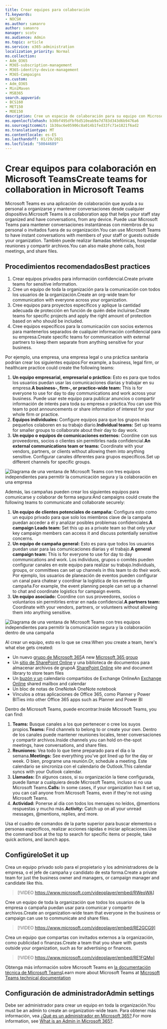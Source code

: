 ```yaml
---
title: Crear equipos para colaboración
f1.keywords:
- NOCSH
ms.author: samanro
author: samanro
manager: scotv
ms.audience: Admin
ms.topic: article
ms.service: o365-administration
localization_priority: Normal
ms.collection:
- Adm_O365
- M365-subscription-management
- M365-identity-device-management
- M365-Campaigns
ms.custom:
- Adm_O365
- MiniMaven
- MSB365
search.appverid:
- BCS160
- MET150
- MOE150
description: Cree un espacio de colaboración para su equipo con Microsoft Teams.
ms.openlocfilehash: b30bf495dfbf6d510eab9a7d783d343d6b9476a6
ms.sourcegitcommit: 1b30ac6e05906c8a014b1fed33fc71e1821f6ad2
ms.translationtype: MT
ms.contentlocale: es-ES
ms.lasthandoff: 01/29/2021
ms.locfileid: "50044689"
---
```

# <a name="create-teams-for-collaboration-in-microsoft-teams"></a><span data-ttu-id="aaed6-103">Crear equipos para colaboración en Microsoft Teams</span><span class="sxs-lookup"><span data-stu-id="aaed6-103">Create teams for collaboration in Microsoft Teams</span></span>

<span data-ttu-id="aaed6-104">Microsoft Teams es una aplicación de colaboración que ayuda a su personal a organizarse y mantener conversaciones desde cualquier dispositivo.</span><span class="sxs-lookup"><span data-stu-id="aaed6-104">Microsoft Teams is a collaboration app that helps your staff stay organized and have conversations, from any device.</span></span> <span data-ttu-id="aaed6-105">Puede usar Microsoft Teams para mantener conversaciones instantáneas con miembros de su personal o invitados fuera de su organización.</span><span class="sxs-lookup"><span data-stu-id="aaed6-105">You can use Microsoft Teams to have instant conversations with members of your staff or guests outside your organization.</span></span> <span data-ttu-id="aaed6-106">También puede realizar llamadas telefónicas, hospedar reuniones y compartir archivos.</span><span class="sxs-lookup"><span data-stu-id="aaed6-106">You can also make phone calls, host meetings, and share files.</span></span>

## <a name="best-practices"></a><span data-ttu-id="aaed6-107">Procedimientos recomendados</span><span class="sxs-lookup"><span data-stu-id="aaed6-107">Best practices</span></span>

1. <span data-ttu-id="aaed6-108">Crear equipos privados para información confidencial.</span><span class="sxs-lookup"><span data-stu-id="aaed6-108">Create private teams for sensitive information.</span></span>
1. <span data-ttu-id="aaed6-109">Cree un equipo de toda la organización para la comunicación con todos los usuarios de la organización.</span><span class="sxs-lookup"><span data-stu-id="aaed6-109">Create an org-wide team for communication with everyone across your organization.</span></span>
1. <span data-ttu-id="aaed6-110">Cree equipos para proyectos específicos y aplique la cantidad adecuada de protección en función de quién debe incluirse.</span><span class="sxs-lookup"><span data-stu-id="aaed6-110">Create teams for specific projects and apply the right amount of protection based on who should be included.</span></span>
1. <span data-ttu-id="aaed6-111">Cree equipos específicos para la comunicación con socios externos para mantenerlos separados de cualquier información confidencial para su empresa.</span><span class="sxs-lookup"><span data-stu-id="aaed6-111">Create specific teams for communication with external partners to keep them separate from anything sensitive for your business.</span></span>

<span data-ttu-id="aaed6-112">Por ejemplo, una empresa, una empresa legal o una práctica sanitaria podrían crear los siguientes equipos:</span><span class="sxs-lookup"><span data-stu-id="aaed6-112">For example, a business, legal firm, or healthcare practice could create the following teams:</span></span>

1. <span data-ttu-id="aaed6-113">**Un equipo empresarial, empresarial o práctico:** Esto es para que todos los usuarios puedan usar las comunicaciones diarias y trabajar en su empresa.</span><span class="sxs-lookup"><span data-stu-id="aaed6-113">**A business-, firm-, or practice-wide team:** This is for everyone to use for day to day communications and work across your business.</span></span> <span data-ttu-id="aaed6-114">Puede usar este equipo para publicar anuncios o compartir información de interés para toda su empresa o práctica.</span><span class="sxs-lookup"><span data-stu-id="aaed6-114">You can use this team to post announcements or share information of interest for your whole firm or practice.</span></span>
1. <span data-ttu-id="aaed6-115">**Equipos individuales:** Configure equipos para que los grupos más pequeños colaboren en su trabajo diario.</span><span class="sxs-lookup"><span data-stu-id="aaed6-115">**Individual teams:** Set up teams for smaller groups to collaborate about their day to day work.</span></span>
1. <span data-ttu-id="aaed6-116">**Un equipo o equipos de comunicaciones externos:** Coordine con sus proveedores, socios o clientes sin permitirles nada confidencial.</span><span class="sxs-lookup"><span data-stu-id="aaed6-116">**An external communications team or teams:** Coordinate with your vendors, partners, or clients without allowing them into anything sensitive.</span></span> <span data-ttu-id="aaed6-117">Configurar canales diferentes para grupos específicos.</span><span class="sxs-lookup"><span data-stu-id="aaed6-117">Set up different channels for specific groups.</span></span>

![Diagrama de una ventana de Microsoft Teams con tres equipos independientes para permitir la comunicación segura y la colaboración en una empresa](../media/m365-democracy-teams-business-collab.png)

<span data-ttu-id="aaed6-119">Además, las campañas pueden crear los siguientes equipos para comunicarse y colaborar de forma segura:</span><span class="sxs-lookup"><span data-stu-id="aaed6-119">And campaigns could create the following teams to communicate and collaborate securely:</span></span>

1. <span data-ttu-id="aaed6-120">**Un equipo de clientes potenciales de campaña:** Configura esto como un equipo privado para que solo los miembros clave de la campaña puedan acceder a él y analizar posibles problemas confidenciales.</span><span class="sxs-lookup"><span data-stu-id="aaed6-120">**A campaign Leads team:** Set this up as a private team so that only your key campaign members can access it and discuss potentially sensitive concerns.</span></span>
2. <span data-ttu-id="aaed6-121">**Un equipo de campaña general:** Esto es para que todos los usuarios puedan usar para las comunicaciones diarias y el trabajo.</span><span class="sxs-lookup"><span data-stu-id="aaed6-121">**A general campaign team:** This is for everyone to use for day to day communications and work.</span></span> <span data-ttu-id="aaed6-122">Los individuos, grupos o comités pueden configurar canales en este equipo para realizar su trabajo.</span><span class="sxs-lookup"><span data-stu-id="aaed6-122">Individuals, groups, or committees can set up channels in this team to do their work.</span></span> <span data-ttu-id="aaed6-123">Por ejemplo, los usuarios de planeación de eventos pueden configurar un canal para chatear y coordinar la logística de los eventos de campaña.</span><span class="sxs-lookup"><span data-stu-id="aaed6-123">For example, the event planning people can set up a channel to chat and coordinate logistics for campaign events.</span></span>
3. <span data-ttu-id="aaed6-124">**Un equipo asociado:** Coordine con sus proveedores, socios o voluntarios sin permitirles entrar en nada confidencial.</span><span class="sxs-lookup"><span data-stu-id="aaed6-124">**A partners team:** Coordinate with your vendors, partners, or volunteers without allowing them into anything sensitive.</span></span>

![Diagrama de una ventana de Microsoft Teams con tres equipos independientes para permitir la comunicación segura y la colaboración dentro de una campaña](../media/m365-democracy-teams-collab.png)

<span data-ttu-id="aaed6-126">Al crear un equipo, esto es lo que se crea:</span><span class="sxs-lookup"><span data-stu-id="aaed6-126">When you create a team, here's what else gets created:</span></span>

- <span data-ttu-id="aaed6-127">Un nuevo [grupo de Microsoft 365](https://docs.microsoft.com/MicrosoftTeams/office-365-groups)</span><span class="sxs-lookup"><span data-stu-id="aaed6-127">A new [Microsoft 365 group](https://docs.microsoft.com/MicrosoftTeams/office-365-groups)</span></span>
- <span data-ttu-id="aaed6-128">Un [sitio de SharePoint Online](https://docs.microsoft.com/MicrosoftTeams/sharepoint-onedrive-interact) y una biblioteca de documentos para almacenar archivos de grupo</span><span class="sxs-lookup"><span data-stu-id="aaed6-128">A [SharePoint Online](https://docs.microsoft.com/MicrosoftTeams/sharepoint-onedrive-interact) site and document library to store team files</span></span>
- <span data-ttu-id="aaed6-129">Un [buzón y un](https://docs.microsoft.com/MicrosoftTeams/exchange-teams-interact) calendario compartidos de Exchange Online</span><span class="sxs-lookup"><span data-stu-id="aaed6-129">An [Exchange Online](https://docs.microsoft.com/MicrosoftTeams/exchange-teams-interact) shared mailbox and calendar</span></span>
- <span data-ttu-id="aaed6-130">Un bloc de notas de OneNote</span><span class="sxs-lookup"><span data-stu-id="aaed6-130">A OneNote notebook</span></span>
- <span data-ttu-id="aaed6-131">Vínculos a otras aplicaciones de Office 365, como Planner y Power BI</span><span class="sxs-lookup"><span data-stu-id="aaed6-131">Ties into other Office 365 apps such as Planner and Power BI</span></span>

<span data-ttu-id="aaed6-132">Dentro de Microsoft Teams, puede encontrar:</span><span class="sxs-lookup"><span data-stu-id="aaed6-132">Inside Microsoft Teams, you can find:</span></span>

1. <span data-ttu-id="aaed6-133">**Teams:** Busque canales a los que pertenecer o cree los suyos propios.</span><span class="sxs-lookup"><span data-stu-id="aaed6-133">**Teams:** Find channels to belong to or create your own.</span></span> <span data-ttu-id="aaed6-134">Dentro de los canales puede mantener reuniones locales, tener conversaciones y compartir archivos.</span><span class="sxs-lookup"><span data-stu-id="aaed6-134">Inside channels you can hold on-the-spot meetings, have conversations, and share files.</span></span>
2. <span data-ttu-id="aaed6-135">**Reuniones:** Vea todo lo que tiene preparado para el día o la semana.</span><span class="sxs-lookup"><span data-stu-id="aaed6-135">**Meetings:** See everything you've got lined up for the day or week.</span></span> <span data-ttu-id="aaed6-136">O bien, programe una reunión.</span><span class="sxs-lookup"><span data-stu-id="aaed6-136">Or, schedule a meeting.</span></span> <span data-ttu-id="aaed6-137">Este calendario se sincroniza con el calendario de Outlook.</span><span class="sxs-lookup"><span data-stu-id="aaed6-137">This calendar syncs with your Outlook calendar.</span></span>
3. <span data-ttu-id="aaed6-138">**Llamadas:** En algunos casos, si su organización la tiene configurada, puede llamar a cualquiera desde Microsoft Teams, incluso si no usa Microsoft Teams.</span><span class="sxs-lookup"><span data-stu-id="aaed6-138">**Calls:** In some cases, if your organization has it set up, you can call anyone from Microsoft Teams, even if they're not using Microsoft Teams.</span></span>
4. <span data-ttu-id="aaed6-139">**Actividad:** Ponerse al día con todos los mensajes no leídos, @mentions respuestas y mucho más.</span><span class="sxs-lookup"><span data-stu-id="aaed6-139">**Activity:** Catch up on all your unread messages, @mentions, replies, and more.</span></span>

<span data-ttu-id="aaed6-140">Usa el cuadro de comandos de la parte superior para buscar elementos o personas específicos, realizar acciones rápidas e iniciar aplicaciones.</span><span class="sxs-lookup"><span data-stu-id="aaed6-140">Use the command box at the top to search for specific items or people, take quick actions, and launch apps.</span></span>

## <a name="set-it-up"></a><span data-ttu-id="aaed6-141">Configúrelo</span><span class="sxs-lookup"><span data-stu-id="aaed6-141">Set it up</span></span>

<span data-ttu-id="aaed6-142">Crea un equipo privado solo para el propietario y los administradores de la empresa, o el jefe de campaña y candidato de esta forma.</span><span class="sxs-lookup"><span data-stu-id="aaed6-142">Create a private team for just the business owner and managers, or campaign manager and candidate like this.</span></span>

> [!VIDEO https://www.microsoft.com/videoplayer/embed/RWeqWA]

<span data-ttu-id="aaed6-143">Cree un equipo de toda la organización que todos los usuarios de la empresa o campaña puedan usar para comunicar y compartir archivos.</span><span class="sxs-lookup"><span data-stu-id="aaed6-143">Create an organization-wide team that everyone in the business or campaign can use to communicate and share files.</span></span>

> [!VIDEO https://www.microsoft.com/videoplayer/embed/RE2GCG9]

<span data-ttu-id="aaed6-144">Crea un equipo que compartas con invitados externos a la organización, como publicidad o finanzas.</span><span class="sxs-lookup"><span data-stu-id="aaed6-144">Create a team that you share with guests outside your organization, such as for advertising or finances.</span></span>

> [!VIDEO https://www.microsoft.com/videoplayer/embed/RE1FQMp]

<span data-ttu-id="aaed6-145">Obtenga más información sobre Microsoft Teams en [la documentación técnica de Microsoft Teams](https://docs.microsoft.com/microsoftteams/microsoft-teams)</span><span class="sxs-lookup"><span data-stu-id="aaed6-145">Learn more about Microsoft Teams at [Microsoft Teams technical documentation](https://docs.microsoft.com/microsoftteams/microsoft-teams)</span></span>

## <a name="admin-settings"></a><span data-ttu-id="aaed6-146">Configuración de administrador</span><span class="sxs-lookup"><span data-stu-id="aaed6-146">Admin settings</span></span>

<span data-ttu-id="aaed6-147">Debe ser administrador para crear un equipo en toda la organización.</span><span class="sxs-lookup"><span data-stu-id="aaed6-147">You must be an admin to create an organization-wide team.</span></span> <span data-ttu-id="aaed6-148">Para obtener más información, vea [¿Qué es un administrador en Microsoft 365?](https://support.office.com/article/what-is-an-admin-e123627e-4892-4461-b9aa-1b6d57a5cfa4?ui=en-US&rs=en-US&ad=US).</span><span class="sxs-lookup"><span data-stu-id="aaed6-148">For more information, see [What is an Admin in Microsoft 365?](https://support.office.com/article/what-is-an-admin-e123627e-4892-4461-b9aa-1b6d57a5cfa4?ui=en-US&rs=en-US&ad=US).</span></span>
